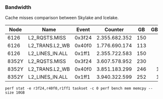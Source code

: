 ### Bandwidth

Cache misses comparison between Skylake and Icelake.

| Node  | Name            | Event  | Counter       | GB  | GB/s |
|-------|-----------------|--------|---------------|-----|-----:|
| 6126  | L2_RQSTS.MISS   | 0x3f24 | 2.355.682.352 | 150 |    8 |
| 6126  | L2_TRANS.L2_WB  | 0x40f0 | 1.776.690.174 | 113 |    6 |
| 6126  | L2_LINES_IN.ALL | 0x1ff1 | 2.355.722.583 | 150 |    8 |
| 8352Y | L2_RQSTS.MISS   | 0x3f24 | 3.607.578.952 | 230 |    9 |
| 8352Y | L2_TRANS.L2_WB  | 0x40f0 | 3.851.183.299 | 246 |   10 |
| 8352Y | L2_LINES_IN.ALL | 0x1ff1 | 3.940.322.599 | 252 |   10 |

```
perf stat -e r3f24,r40f0,r1ff1 taskset -c 0 perf bench mem memcpy --size 10GB
```